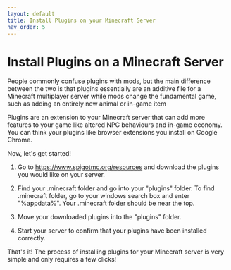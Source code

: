 ```yaml
---
layout: default
title: Install Plugins on your Minecraft Server
nav_order: 5
---
```


# Install Plugins on a Minecraft Server

People commonly confuse plugins with mods, but the main difference between the two is that plugins essentially are an additive file for a Minecraft multiplayer server while mods change the fundamental game, such as adding an entirely new animal or in-game item

Plugins are an extension to your Minecraft server that can add more features to your game like altered NPC behaviours and in-game economy. You can think your plugins like browser extensions you install on Google Chrome. 

Now, let's get started!

1. Go to https://www.spigotmc.org/resources and download the plugins you would like on your server.


2. Find your .minecraft folder and go into your "plugins" folder. To find .minecraft folder, go to your windows search box and enter "%appdata%". Your .minecraft folder should be near the top.

3. Move your downloaded plugins into the "plugins" folder.

4. Start your server to confirm that your plugins have been installed correctly.

That's it! The process of installing plugins for your Minecraft server is very simple and only requires a few clicks!
